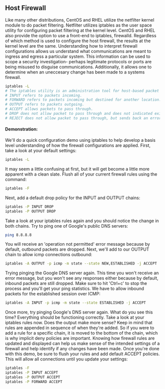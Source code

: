 ## Host Firewall
Like many other distributions, CentOS and RHEL utilize the netfilter kernel module to do packet filtering.
Netfilter utilizes iptables as the user space utility for configuring packet filtering at the kernel level.
CentOS and RHEL also provide the option to use a front-end to iptables, firewalld.
Regardless of which method is used to configure the host firewall, the results at the kernel level are the same.
Understanding how to interpret firewall configurations allows us understand what communications are meant to ingress and egress a particular system.
This information can be used to scope a security investigation- perhaps legitimate protocols or ports are being misused to disguise communications.
Additionally, it allows one to determine when an uneccesary change has been made to a systems firewall.
```bash
iptables -L
# The iptables utility is an administration tool for host-based packet filtering. 
# INPUT refers to packets incoming.
# FORWARD refers to packets incoming but destined for another location.
# OUTPUT refers to packets outgoing.
# ACCEPT allows packets to pass through.
# DROP does not allow packet to pass through and does not indicated existence.
# REJECT does not allow packet to pass through, but sends back an error message.
```
  
#### Demonstration:
We'll do a quick configuration demo using iptables to help develop a basis level understanding of how the firewall configurations are applied. First, take a look at your default settings:
```bash
iptables -L
```
It may seem a little confusing at first, but it will get become a little more apparent with a clean slate. Flush all of your current firewall rules using the command:
```bash
iptables -F
```
Next, add a default drop policy for the INPUT and OUTPUT chains:
```bash
iptables -P INPUT DROP
iptables -P OUTPUT DROP
```
Take a look at your iptables rules again and you should notice the change in both chains.
Try to ping one of Google's public DNS servers:
```bash
ping 8.8.8.8
```
You will receive an 'operation not permitted' error message because by default, outbound packets are dropped.
Next, we'll add to our OUTPUT chain to allow icmp connections outbound:
```bash
iptables -A OUTPUT -p icmp -m state --state NEW,ESTABLISHED -j ACCEPT
```
Trying pinging the Google DNS server again. This time you won't receive an error message, but you won't see any responses either because by default, inbound packets are still dropped. Make sure to hit 'Ctrl+c' to stop the process and you'll get your ping statistics. 
We have to allow inbound packets for the established session over ICMP:
```bash
iptables -A INPUT -p icmp -m state --state ESTABLISHED -j ACCEPT
```
Once more, try pinging Google's DNS server again. What do you see this time? Everything should be functioning correctly.
Take a look at your iptables rules now. Does the output make more sense?
Keep in mind that rules are appended in sequence of when they're added. So if you were to add a rule for a specific chain, it is moved to the bottom of the chain, which is why implicit deny policies are important.
Knowing how firewall rules are updated and displayed can help us make sense of the intended settings of a firewall and help identify if any changes have been made. Once you're done with this demo, be sure to flush your rules and add default ACCEPT policies.
This will allow all connections until you update your settings:
```bash
iptables -F
iptables -P INPUT ACCEPT
iptables -P OUTPUT ACCEPT
iptables -P FORWARD ACCEPT
```
